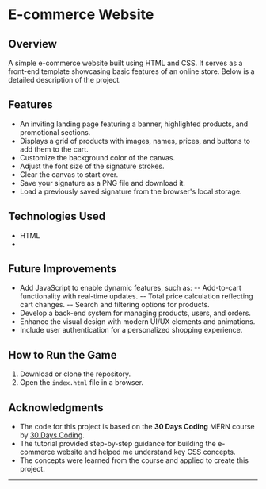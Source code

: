 # E-commerce Website

## Overview
A simple e-commerce website built using HTML and CSS. It serves as a front-end template showcasing basic features of an online store. Below is a detailed description of the project.

## Features
- An inviting landing page featuring a banner, highlighted products, and promotional sections.
- Displays a grid of products with images, names, prices, and buttons to add them to the cart.
- Customize the background color of the canvas.
- Adjust the font size of the signature strokes.
- Clear the canvas to start over.
- Save your signature as a PNG file and download it.
- Load a previously saved signature from the browser's local storage.

## Technologies Used
- HTML
- 

## Future Improvements
- Add JavaScript to enable dynamic features, such as:
-- Add-to-cart functionality with real-time updates.
-- Total price calculation reflecting cart changes.
-- Search and filtering options for products.
- Develop a back-end system for managing products, users, and orders.
- Enhance the visual design with modern UI/UX elements and animations.
- Include user authentication for a personalized shopping experience.

## How to Run the Game
1. Download or clone the repository.
2. Open the `index.html` file in a browser.

## Acknowledgments
- The code for this project is based on the **30 Days Coding** MERN course by [30 Days Coding](https://courses.30dayscoding.com/).
- The tutorial provided step-by-step guidance for building the e-commerce website and helped me understand key CSS concepts.
- The concepts were learned from the course and applied to create this project.

---
